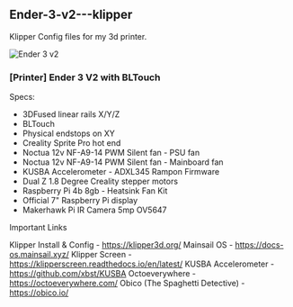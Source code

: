 ## Ender-3-v2---klipper
Klipper Config files for my 3d printer.

![Ender 3 v2](https://github.com/W17ant/Ender-3-v2---klipper/assets/147003220/b7940b86-0989-4038-b4c2-7b7211fa7141)

### [Printer] Ender 3 V2 with BLTouch

 Specs:
- 3DFused linear rails X/Y/Z
- BLTouch
- Physical endstops on XY
- Creality Sprite Pro hot end
- Noctua 12v NF-A9-14 PWM Silent fan - PSU fan
- Noctua 12v NF-A9-14 PWM Silent fan - Mainboard fan
- KUSBA Accelerometer - ADXL345 Rampon Firmware
- Dual Z 1.8 Degree Creality stepper motors
- Raspberry Pi 4b 8gb - Heatsink Fan Kit
- Official 7" Raspberry Pi display 
- Makerhawk Pi IR Camera 5mp OV5647

Important Links

Klipper Install & Config          - https://klipper3d.org/
Mainsail OS                       - https://docs-os.mainsail.xyz/
Klipper Screen                    - https://klipperscreen.readthedocs.io/en/latest/
KUSBA Accelerometer               - https://github.com/xbst/KUSBA
Octoeverywhere                    - https://octoeverywhere.com/
Obico (The Spaghetti Detective)   - https://obico.io/
